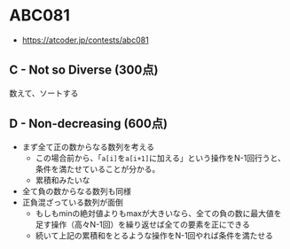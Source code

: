 # ABC081
* https://atcoder.jp/contests/abc081


## C - Not so Diverse (300点)
数えて、ソートする


## D - Non-decreasing (600点)
* まず全て正の数からなる数列を考える
  - この場合前から、「`a[i]`を`a[i+1]`に加える」という操作をN-1回行うと、条件を満たせていることが分かる。
  - 累積和みたいな
* 全て負の数からなる数列も同様
* 正負混ざっている数列が面倒
  - もしもminの絶対値よりもmaxが大きいなら、全ての負の数に最大値を足す操作（高々N-1回）を繰り返せば全ての要素を正にできる
  - 続いて上記の累積和をとるような操作をN-1回やれば条件を満たせる
